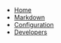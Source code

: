 * [Home](/README.md)
* [Markdown](/Documentation/markdown.md)
* [Configuration](/Documentation/config.md)
* [Developers](/Documentation/developer-guide.md)
